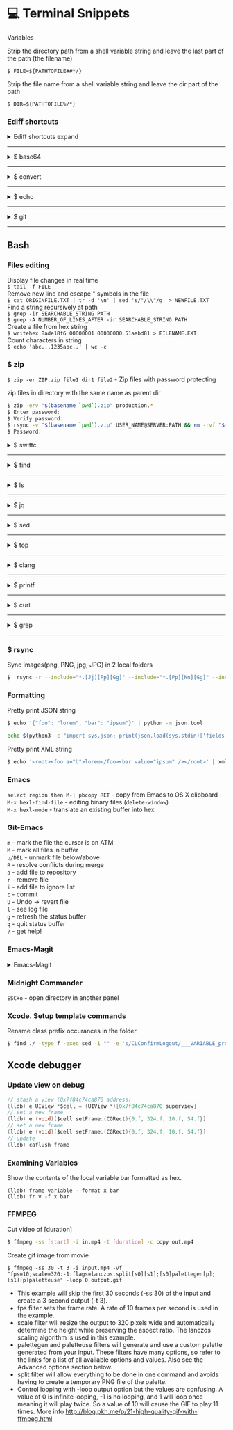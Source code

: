# 💻 Terminal Snippets


Variables

Strip the directory path from a shell variable string and leave the last part of the path (the filename)
```
$ FILE=${PATHTOFILE##*/}
```
Strip the file name from a shell variable string and leave the dir part of the path
```
$ DIR=${PATHTOFILE%/*}
```

### Ediff shortcuts
<details>
  <summary>Ediff shortcuts expand</summary>

  `a` - apply changes from buffer A<br>
  `b` - apply changes from buffer B<br>
  `d` - keep both variants (A+B)<br>
  `n` - show next changes<br>
  `p` - show previous changes<br>
  `r` - recover the original difference region in buffer C<br>
  `C-x o` - change focused buffer window<br>
  `v` - scroll bottom<br>
  `M-v` - scroll up<br>
  `q` - end ediffing<br>
</details>

---

<details>
  <summary>$ base64</summary>
  
    $ base64 -i IN_FILE_PATH -o OUT_FILE_PATH
   Examples<br>
     
    $ base64 -i CertificateSigningRequest.certSigningRequest -o encodedbase64.txt

   Encode string<br>
     
     $ base64 -D <<< STRING
   
    `base64 <<< LS0tLS1CRUdJTiBDRVJUSUZJ`
    
    `$ base64 -D <<< STRING`
    Decode string<br>
   `base64 -D <<< LS0tLS1CRUdJTiBDRVJUSUZJ== > file.bin`
</details>

---
  
<details>
  <summary>$ convert</summary>
  
   Resize the image <br/>
    ```$ convert image.png -resize 33% resized.png ``` <br/>
</details>
      
---
  
<details>
  <summary>$ echo</summary>

   List all files matching pattern in current directory<br>
     
     $ echo *.txt
     $ echo .*
</details>

---

<details>
<summary>$ git</summary>
    
  Clean up submodules
  ```bash 
  $ git submodule foreach --recursive git clean -xfd
  $ git submodule update -f --init --recursive --remote
  ```
  Cherry pick diffs which are contained only in the `ANY_BRANCH`
  ```bash
  $ git cherry -v master ANY_BRANCH > only-feature-chages.txt
  $ git cherry-pick 64f0e89e718aa034704c5895f9de858afae9da97 f415a7d8c1599021761bab852109ef6389918...
  $ git status
  $ git cherry-pick --continue
  ```
  Git find "string" in the history of diffs
  ```bash
  $ git log -p -S string_for_searching
  ```
  Git print diff between mybranch and master in the file 'myfile.cs'
  ```
  $ git diff mybranch..master -- myfile.cs
  ```
  Find the file in the history
  ```
  $ git log --all --name-status  -- "**/filename.*"
  ```
  Show the file changes in the commit 
  ```
  $ git show <SHA> -- <path-to-file>
  ```
  Restore the file in the working copy
  ```
  $ git checkout <SHA>^ -- <path-to-file>
  ```
  Apply reverted changes from a commit
  ```bash
  $ git show <SHA> -- <path-to-file> | git apply -3 --whitespace=fix -R
  ```
  Add custom ssh identity file to the repository
  ```bash
  $ git config core.sshCommand "ssh -i ~/.ssh/not_default_id_rsa -F /dev/null"
  ```
  Log all particular file commits
  ```bash
  $ git log --follow -- FILE_PATH
  ```
  Revert 3 last commits in with one commit
  ```
  $ git revert --no-commit HEAD~3..
  ```
</details>
  

---


## Bash
### Files editing 
Display file changes in real time <br/>
```$ tail -f FILE``` <br/>
Remove new line and escape " symbols in the file <br/>
```$ cat ORIGINFILE.TXT | tr -d '\n' | sed 's/"/\\"/g' > NEWFILE.TXT``` <br/>
Find a string recursively at path <br/>
```$ grep -ir SEARCHABLE_STRING PATH``` <br/>
```$ grep -A NUMBER_OF_LINES_AFTER -ir SEARCHABLE_STRING PATH```<br/>
Create a file from hex string <br/>
```$ writehex 8ade18f6 00000001 00000000 51aabd81 > FILENAME.EXT``` <br/>
Сount characters in string <br/>
```$ echo 'abc...1235abc..' | wc -c``` <br/>

### $ zip
`$ zip -er ZIP.zip file1 dir1 file2` - Zip files with password protecting <br/>

zip files in directory with the same name as parent dir
```bash
$ zip -erv "$(basename `pwd`).zip" production.*
$ Enter password:
$ Verify password:
$ rsync -v "$(basename `pwd`).zip" USER_NAME@SERVER:PATH && rm -rvf "$(basename `pwd`).zip"
$ Password:
```
  
  
  <details>
  <summary>$ swiftc</summary>
  
   Compilte swift file with generating dSym file <br/>
    ```$ swiftc -g file.swift``` <br/>
   Run executable using lldb debugger<br/>
    ```$ lldb file``` <br/>
   Load dSym file <br/>
    ```(lldb) add-dsym <PathTo.dSYM>``` <br/>
   Print backtrace <br/>
    ```(lldb) thread backtrace``` <br/>
</details>
      
---

<details>
  <summary>$ find</summary>
  
   Find files matched pattern `*.ipa` and extract to directory named `filename.unz` <br/>
    ```$ find . -name '*.ipa' -exec sh -c 'unzip -d `basename {}`.unz {}' \; ``` <br/>
   Find files with matched patterh `*.txt` and copy to CGL-28825 directory <br/>
    `$ find ./UnitTests/ -name '*.txt' -exec sh -c 'cp {} CGL-28825/{}' \; ` <br/>
   Find duplicated files in the directory <br>
    `$ find . ! -empty -type f -exec md5 {} + | sort | uniq -d` <br/>
   Find in current folder the folders that were modified 182 days ago and delete them <br/>
    `$ find ./ -maxdepth 1 -type d -ctime +182 -exec rm -rfv {} \;` <br/>
   Find in current folder PNG images and remove alpha channel. Adds white color to background. Overwrites!<br/>
    `$ find . -name '*.png' -exec sh -c 'convert {} -background white -alpha remove -alpha off {}' \;` <br/>
   Find all Info.plist files and add new boolean false value <br/>
    `$ find ./ -name Info.plist -exec sh -c '/usr/libexec/PlistBuddy -c "Add :test bool false" {}'  \;` <br/>
    `$ find ./ -name Info.plist -exec sh -c '/usr/libexec/PlistBuddy -c "Add :my_key string \"\"" {}' \;` <br/>
   Find example <br/>
    `$ find ./ -type f -name '*.xib' -exec sed -i '' -e 's/<device[a-z=\"0-9_ ]*\/>/<device id=\"appleTV\" appearance=\"light\"\/>/g' {} +` <br/>
    Resize *\*.png* images to size 800x600 and append to new file suffix 800x600.png<br/>
    `$ find ./ -name '*.png' -exec sh -c 'convert {} -resize 800x600! {}%.*_800x600.png' \;`
    Find in `Info.plist` file and print 1 line *A*fter<br/>
    `$ find ./ios/ -name 'Info.plist' -exec sh -c 'grep -A 1 -ir receiver_id {}' \;`<br/>
    Find unique files in directory and copy in another<br/>
    ```$ find ./ -type f -exec md5sum {} + | sort | awk '!c[substr($0, 1, 32)]++' | awk '{print $2}' | xargs -I _ cp _ another_dir
    ```
    Find file in the current directory which contains the multiple strings<br/>
    ```$find ./ -type f -exec grep -l 'STR1' {} \; | xargs grep -l 'STR2' | xargs grep -l 'STR3' ```
</details>
      
---

<details>
  <summary>$ ls</summary>
  
   list files in one line <br/>
    ```$ ls | tr "\n" " "
    ```<br/>
</details>

---

<details>
  <summary>$ jq</summary>
  
   Remove new lines from json <br/>
    ```$ jq -c .
    ```<br/>
   Pretty print JSON <br/>
    ```$ jq '.'
    ```
</details>

---

<details>
  <summary>$ sed</summary>
  
  Find all \*.txt files in dir and execute sed without backuping <br>
  ```bash
  $ find ./UnitTests/ -type f -name '*.txt' -exec sed -i '' -e 's/video_url_android/dash/g' {} +
  ```
  Extract minor number from version
  ```bash
  $ echo '1.2.3' | sed 's/\([0-9]\).[0-9].[0-9]/\1/'
  ```
  Extract substring `"Bench press"` from a string `"title": "Bench press"` 
  ```bash
  $ echo '"title": "Bench press"' | sed -ne 's/"title": \([a-z]+\)*//p'
  ```
  |   |   |   |
  |---|---|---|
  |`[[:space:]]*`|match the whitespace characters `<tab>` and `<space>`|   |
  |   |   |   |
  |   |   |   |
  
  Extract version from `podspec` file
  ```bash
  $ sed -rn "s/.*([0-9]+\.[0-9]+\.[0-9]+).*/\1/p" [FILE].podspec
  ```
  Replace string from the stdin input
  ```bash
  $ sed 's/\&amp;/\&/g'
  ```
  Replace digits A0 to "A0",
  ```bash
  $ pbpaste| sed 's/\([0-9A-F][0-9A-F]\) /"\1",/g' 
  ```
</details>

---

<details>
  <summary>$ top</summary>
  
   Run `top` in non-interactive(batch) mode <br/>
    ```$ top -l 1``` <br/>
</details>

---

<details>
  <summary>$ clang</summary>
  
   Compile single `main.m` file to executable `prog` <br/>
    ```$ clang -fobjc-arc main.m -o prog1``` <br/>
</details>

---

<details>
  <summary>$ printf</summary>
  
   Tool for formatted output <br/>
    ```$ printf '%-10.10s = %4.2f\n' 'Gigahertz' 1.92735``` <br/>
</details>

---

<details>
  <summary>$ curl</summary>
  
   Download and find and count occurances of `regex_pattern` in response (by adding new line `\\\n`)
   ```bash
   $ curl  -v --silent 'http://awesome.com' 2>&1 | sed $'s/regex_pattern/regex_pattern\\\n/g' | grep -c 'regex_pattern'
   ```
   An example with query parameters <br/>
   ```bash
   curl -X POST -H "Accept: application/json" -H "Authorization: Basic xxxxxxxx" -H "Content-Type: application/x-www-form-urlencoded" --data          'grant_type=clone&refresh_token=xxx-xxx&scope=client'  'https://SERVER_URL'
   ```
</details>

---

<details>
  <summary>$ grep</summary>
  
   Extract substring from string:
   ```bash
   $ grep -o -E '^[H](H|T|t)+-[0-9]{4}'
   ```
   Extract `123` from `versionCode 123`
   ```bash
   $ cat build.gradle | grep 'versionCode ' | grep -o -E '[0-9]+'
   ```
   Extract `"1.2.3"` from `versionName "1.2.3"`
   ```bash
   $ cat build.gradle | grep 'versionName ' | grep -o -E '\"[0-9].[0-9].[0-9]\"'
   ```
   Extract URL from `file`
   ```bash
   $ grep -o -E 'https://url.com/[?=;&_a-z0-9-]+' ../photos.txt
   ```
   Exclude directories during search
   ```bash
   $ grep --exclude-dir=Pods --exclude-dir=fastlane -ir 'https://' ./
   ```
   Find multiple patterns
   ```
   $ grep -e 'pattern1' -e 'pattern2' file
   ```
</details>

---


### $ rsync
Sync images(png, PNG, jpg, JPG)  in 2 local folders
```bash
$  rsync -r --include="*.[Jj][Pp][Gg]" --include="*.[Pp][Nn][Gg]" --include="*/" --exclude="*" -av --progress FromDir1/ ToDir2/
```


### Formatting
Pretty print JSON string
```bash
$ echo '{"foo": "lorem", "bar": "ipsum"}' | python -m json.tool
```
```bash
echo $(python3 -c "import sys,json; print(json.load(sys.stdin)['fields']['summary'])" <<< ${RESPONSE})
```
Pretty print XML string
```bash
$ echo '<root><foo a="b">lorem</foo><bar value="ipsum" /></root>' | xmllint --format -
```


### Emacs
`select region then M-| pbcopy RET` - copy from Emacs to OS X clipboard<br/>
`M-x hexl-find-file` - editing binary files (`delete-window`)<br/>
`M-x hexl-mode` - translate an existing buffer into hex<br/>

### Git-Emacs
`m` - mark the file the cursor is on ATM<br/>
`M` - mark all files in buffer<br/>
`u/DEL` - unmark file below/above<br/>
`R` - resolve conflicts during merge<br/>
`a` - add file to repository<br/>
`r` - remove file<br/>
`i` - add file to ignore list<br/>
`c` - commit<br/>
`U` - Undo -> revert file<br/>
`l` - see log file<br/>
`g` - refresh the status buffer<br/>
`q` - quit status buffer<br/>
`?` - get help!<br/>

### Emacs-Magit

<details>
  <summary>Emacs-Magit</summary>

  `M-x magit-process-buffer` - to show the output of recently run git commands<br>
  `M-x magit-section-cycle-diffs` - to expand all diffs<br>
  `l-l b-b` - checkout selected commit in history<br>
</details>

### Midnight Commander
`ESC+o` - open directory in another panel 

### Xcode. Setup template commands
Rename class prefix occurances in the folder.
``` bash
$ find ./ -type f -exec sed -i "" -e 's/CLConfirmLogout/___VARIABLE_productName:identifier___/g' {} \;
```

## Xcode debugger
### Update view on debug
```objective-c
// stash a view (0x7f84c74ca870 address)
(lldb) e UIView *$cell = (UIView *)[0x7f84c74ca870 superview]
// set a new frame
(lldb) e (void)[$cell setFrame:(CGRect){0.f, 324.f, 10.f, 54.f}]
// set a new frame
(lldb) e (void)[$cell setFrame:(CGRect){0.f, 324.f, 10.f, 54.f}]
// update
(lldb) caflush frame
```

### Examining Variables
Show the contents of the local variable bar formatted as hex.
```
(lldb) frame variable --format x bar
(lldb) fr v -f x bar
```

### FFMPEG
Cut video of [duration]
```bash
$ ffmpeg -ss [start] -i in.mp4 -t [duration] -c copy out.mp4
```

Create gif image from movie
```
$ ffmpeg -ss 30 -t 3 -i input.mp4 -vf "fps=10,scale=320:-1:flags=lanczos,split[s0][s1];[s0]palettegen[p];[s1][p]paletteuse" -loop 0 output.gif
```
* This example will skip the first 30 seconds (-ss 30) of the input and create a 3 second output (-t 3).
* fps filter sets the frame rate. A rate of 10 frames per second is used in the example.
* scale filter will resize the output to 320 pixels wide and automatically determine the height while preserving the aspect ratio. The lanczos scaling algorithm is used in this example.
* palettegen and paletteuse filters will generate and use a custom palette generated from your input. These filters have many options, so refer to the links for a list of all available options and values. Also see the Advanced options section below.
* split filter will allow everything to be done in one command and avoids having to create a temporary PNG file of the palette.
* Control looping with -loop output option but the values are confusing. A value of 0 is infinite looping, -1 is no looping, and 1 will loop once meaning it will play twice. So a value of 10 will cause the GIF to play 11 times.
More info http://blog.pkh.me/p/21-high-quality-gif-with-ffmpeg.html
